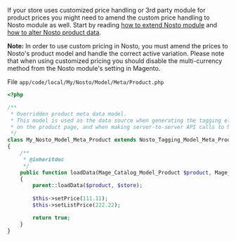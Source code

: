 If your store uses customized price handling or 3rd party module for product prices you might need to amend the custom price handling to Nosto module as well. Start by reading [how to extend Nosto module](Overriding-or-extending-functionalities.md) and [how to alter Nosto product data](Overriding-Product-Data.md).

**Note:** In order to use custom pricing in Nosto, you must amend the prices to Nosto's product model and handle the correct active variation. Please note that when using customized pricing you should disable the multi-currency method from the Nosto module's setting in Magento.

File `app/code/local/My/Nosto/Model/Meta/Product.php`

```php
<?php

/**
 * Overridden product meta data model.
 * This model is used as the data source when generating the tagging elements
 * on the product page, and when making server-to-server API calls to Nosto.
 */
class My_Nosto_Model_Meta_Product extends Nosto_Tagging_Model_Meta_Product
{
    /**
     * @inheritdoc
     */
    public function loadData(Mage_Catalog_Model_Product $product, Mage_Core_Model_Store $store = null)
    {
        parent::loadData($product, $store);
        
        $this->setPrice(111.11);
        $this->setListPrice(222.22);

        return true;
    }
}
```